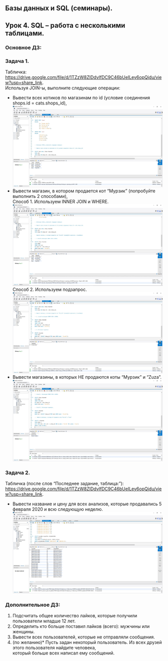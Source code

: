 ## Базы данных и SQL (семинары).
## Урок 4. SQL – работа с несколькими таблицами.  

### Основное ДЗ:  
  
### Задача 1.  
Табличка: https://drive.google.com/file/d/1TZzW8ZlDdvIfDC9C46bUeILey6opQjdu/view?usp=share_link.  
Используя JOIN-ы, выполните следующие операции:  
- Вывести всех котиков по магазинам по id (условие соединения shops.id = cats.shops_id),  
 ![](cats_shops.jpg)
- Вывести магазин, в котором продается кот “Мурзик” (попробуйте выполнить 2 способами),  
Способ 1. Используем INNER JOIN и WHERE.  
![](Murzik_shop_1.jpg)  
Способ 2. Используем подзапрос.  
![](Murzik_shop_2.jpg)
- Вывести магазины, в которых НЕ продаются коты “Мурзик” и “Zuza”.  
![](Murzik_Zuza_shops.jpg)

### Задача 2.  
Табличка (после слов “Последнее задание, таблица:”):  
https://drive.google.com/file/d/1TZzW8ZlDdvIfDC9C46bUeILey6opQjdu/view?usp=share_link.  
- Вывести название и цену для всех анализов, которые продавались 5 февраля 2020 и всю следующую неделю.  
![](name_price_date.jpg)

### Дополнительное ДЗ:

1. Подсчитать общее количество лайков, которые получили пользователи младше 12 лет.  
2. Определить кто больше поставил лайков (всего): мужчины или женщины.  
3. Вывести всех пользователей, которые не отправляли сообщения.  
4. (по желанию)* Пусть задан некоторый пользователь. Из всех друзей этого пользователя найдите человека,  
    который больше всех написал ему сообщений.
